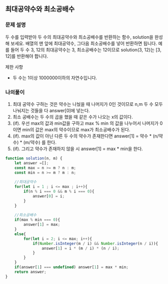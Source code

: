 ## 최대공약수와 최소공배수
### 문제 설명
두 수를 입력받아 두 수의 최대공약수와 최소공배수를 반환하는 함수, solution을 완성해 보세요. 배열의 맨 앞에 최대공약수, 그다음 최소공배수를 넣어 반환하면 됩니다. 예를 들어 두 수 3, 12의 최대공약수는 3, 최소공배수는 12이므로 solution(3, 12)는 [3, 12]를 반환해야 합니다.

제한 사항
- 두 수는 1이상 1000000이하의 자연수입니다.

### 나의풀이
1. 최대 공약수 구하는 것은 약수는 나눴을 때 나머지가 0인 것이므로 n,m 두 수 모두 나눠지는 것들을 다 answer[0]에 넣는다. 
2. 최소 공배수는 두 수의 곱을 했을 때 같은 수가 나오는 x의 값이다. 
3. (if). 우선 max의 값과 min값을 구하고 max % min 의 값을 나누어서 나머지가 0이면 min의 값은 max의 약수이므로 max가 최소공배수가 된다.
4. (if). max의 값이 아닌 다른 두 수의 약수가 존재한다면 answer[1] = 약수 * (n/약수) * (m/약수) 를 한다.
5. (if). 그리고 약수가 존재하지 않을 시 answer[1] = max * min을 한다.
```jsx
function solution(n, m) {
    let answer =[];
    const max = n >= m ? n : m;
    const min = n >= m ? m : n;
    
    //최대공약수
    for(let i = 1 ; i <= max ; i++){
        if(n % i === 0 && m % i === 0){
            answer[0] = i;
        }
    }
    
    //최소공배수
    if(max % min === 0){
        answer[1] = max;
    }
    else{
        for(let i = 2; i <= max; i++){
            if(Number.isInteger(m / i) && Number.isInteger(n / i)){
                answer[1] = i * (m / i) * (n / i);
            }
        }
    }
    if(answer[1] === undefined) answer[1] = max * min;
    return answer;
}
```
